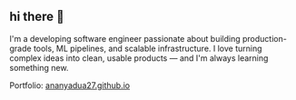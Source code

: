 ## hi there 👋

I'm a developing software engineer passionate about building production-grade tools, ML pipelines, and scalable infrastructure. I love turning complex ideas into clean, usable products — and I'm always learning something new.

Portfolio: [ananyadua27.github.io](https://ananyadua27.github.io/my-website/)  
